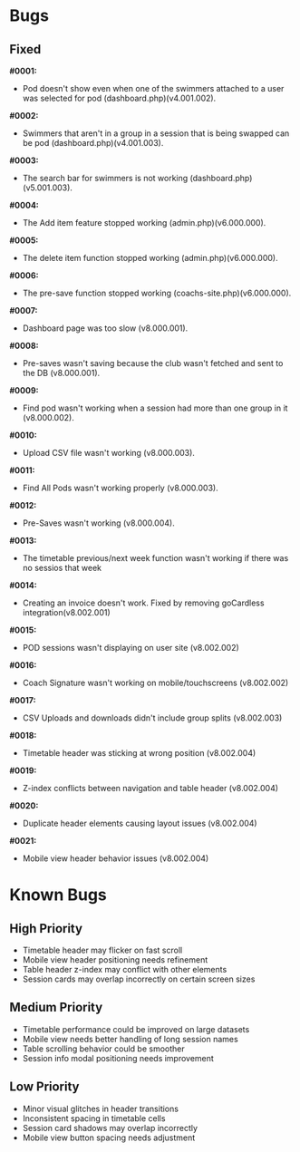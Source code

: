 # Bugs

## Fixed

**#0001:**

- Pod doesn't show even when one of the swimmers attached to a user was selected for pod (dashboard.php)(v4.001.002).

**#0002:**

- Swimmers that aren't in a group in a session that is being swapped can be pod (dashboard.php)(v4.001.003).

**#0003:**

- The search bar for swimmers is not working (dashboard.php)(v5.001.003).

**#0004:**

- The Add item feature stopped working (admin.php)(v6.000.000).

**#0005:**

- The delete item function stopped working (admin.php)(v6.000.000).

**#0006:**

- The pre-save function stopped working (coachs-site.php)(v6.000.000).

**#0007:**

- Dashboard page was too slow (v8.000.001).

**#0008:**

- Pre-saves wasn't saving because the club wasn't fetched and sent to the DB (v8.000.001).

**#0009:**

- Find pod wasn't working when a session had more than one group in it (v8.000.002).

**#0010:**

- Upload CSV file wasn't working (v8.000.003).

**#0011:**

- Find All Pods wasn't working properly (v8.000.003).

**#0012:**

- Pre-Saves wasn't working (v8.000.004).

**#0013:**

- The timetable previous/next week function wasn't working if there was no sessios that week

**#0014:**

- Creating an invoice doesn't work. Fixed by removing goCardless integration(v8.002.001)

**#0015:** 
- POD sessions wasn't displaying on user site (v8.002.002)

**#0016:**
- Coach Signature wasn't working on mobile/touchscreens (v8.002.002)

**#0017:** 
- CSV Uploads and downloads didn't include group splits (v8.002.003)

**#0018:**
- Timetable header was sticking at wrong position (v8.002.004)

**#0019:**
- Z-index conflicts between navigation and table header (v8.002.004)

**#0020:**
- Duplicate header elements causing layout issues (v8.002.004)

**#0021:**
- Mobile view header behavior issues (v8.002.004)

# Known Bugs

## High Priority
- Timetable header may flicker on fast scroll
- Mobile view header positioning needs refinement
- Table header z-index may conflict with other elements
- Session cards may overlap incorrectly on certain screen sizes

## Medium Priority
- Timetable performance could be improved on large datasets
- Mobile view needs better handling of long session names
- Table scrolling behavior could be smoother
- Session info modal positioning needs improvement

## Low Priority
- Minor visual glitches in header transitions
- Inconsistent spacing in timetable cells
- Session card shadows may overlap incorrectly
- Mobile view button spacing needs adjustment